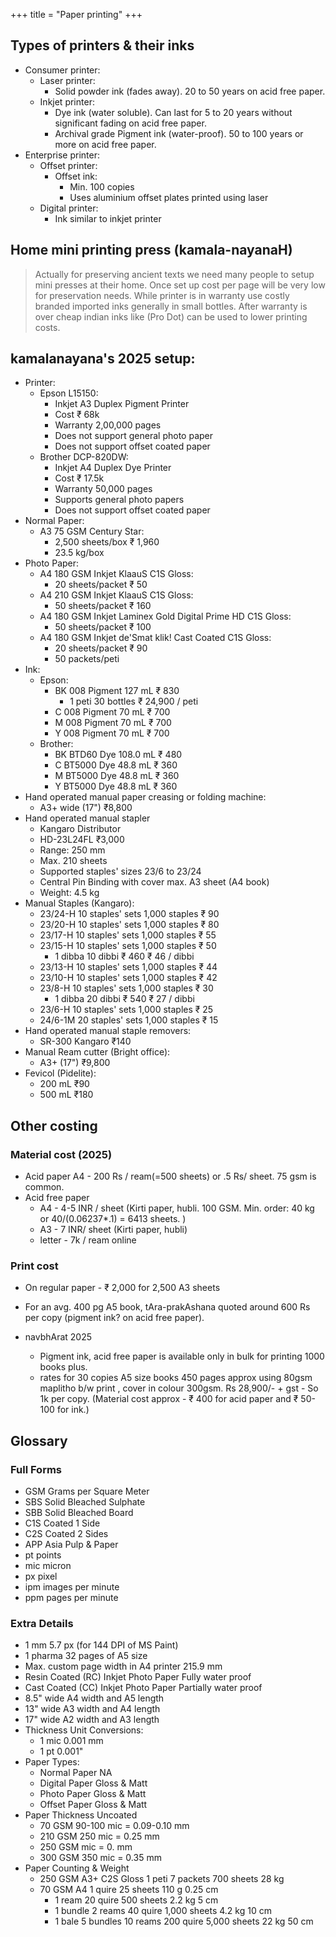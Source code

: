 +++
title = "Paper printing"
+++

## Types of printers & their inks
- Consumer printer:
  - Laser printer:
    - Solid powder ink (fades away). 20 to 50 years on acid free paper.
  - Inkjet printer:
    - Dye ink (water soluble). Can last for 5 to 20 years without significant fading on acid free paper.
    - Archival grade Pigment ink (water-proof). 50 to 100 years or more on acid free paper.
- Enterprise printer:
  - Offset printer:
    - Offset ink:
      - Min. 100 copies
      - Uses aluminium offset plates printed using laser
  - Digital printer:
    - Ink similar to inkjet printer
  
## Home mini printing press (kamala-nayanaH)
> Actually for preserving ancient texts we need many people to setup mini presses at their home. Once set up cost per page will be very low for preservation needs. 
> While printer is in warranty use costly branded imported inks generally in small bottles. After warranty is over cheap indian inks like (Pro Dot) can be used to lower printing costs.

## kamalanayana's 2025 setup:
- Printer:
  - Epson L15150:
    - Inkjet A3 Duplex Pigment Printer
    - Cost ₹ 68k
    - Warranty 2,00,000 pages
    - Does not support general photo paper
    - Does not support offset coated paper
  - Brother DCP-820DW:
    - Inkjet A4 Duplex Dye Printer
    - Cost ₹ 17.5k
    - Warranty 50,000 pages
    - Supports general photo papers
    - Does not support offset coated paper
- Normal Paper:
  - A3 75 GSM	Century Star:
    - 2,500 sheets/box ₹ 1,960
    - 23.5 kg/box
- Photo Paper:
  - A4 180 GSM Inkjet KlaauS C1S Gloss:
    - 20 sheets/packet ₹ 50
  - A4 210 GSM Inkjet KlaauS C1S Gloss:
    - 50 sheets/packet ₹ 160
  - A4 180 GSM Inkjet Laminex Gold Digital Prime HD C1S Gloss:
    - 50 sheets/packet ₹ 100
  - A4 180 GSM Inkjet de'Smat klik! Cast Coated C1S Gloss:
    - 20 sheets/packet ₹ 90
    - 50 packets/peti
- Ink:
  - Epson:
    - BK 008 Pigment 127 mL ₹ 830
      - 1 peti 30 bottles ₹ 24,900 / peti
    - C	008 Pigment 70 mL ₹ 700
    - M	008 Pigment 70 mL ₹ 700
    - Y	008 Pigment 70 mL ₹ 700
  - Brother:
    - BK BTD60 Dye 108.0 mL ₹ 480
    - C	BT5000 Dye 48.8 mL ₹ 360
    - M	BT5000 Dye 48.8 mL ₹ 360
    - Y	BT5000 Dye 48.8 mL ₹ 360
- Hand operated manual paper creasing or folding machine:
  - A3+ wide (17") ₹8,800
- Hand operated manual stapler
  - Kangaro Distributor
  - HD-23L24FL	₹3,000
  - Range: 250 mm
  - Max. 210 sheets
  - Supported staples' sizes 23/6 to 23/24
  - Central Pin Binding with cover max. A3 sheet (A4 book)
  - Weight: 4.5 kg
- Manual Staples (Kangaro):
  - 23/24-H	10 staples' sets 1,000 staples ₹ 90
  - 23/20-H	10 staples' sets 1,000 staples ₹ 80
  - 23/17-H	10 staples' sets 1,000 staples ₹ 55 
  - 23/15-H	10 staples' sets 1,000 staples ₹ 50
    - 1 dibba 10 dibbi ₹ 460 ₹ 46 / dibbi
  - 23/13-H	10 staples' sets 1,000 staples ₹ 44 
  - 23/10-H	10 staples' sets 1,000 staples ₹ 42
  - 23/8-H	10 staples' sets 1,000 staples ₹ 30
    - 1 dibba 20 dibbi ₹ 540 ₹ 27 / dibbi
  - 23/6-H	10 staples' sets 1,000 staples ₹ 25
  - 24/6-1M	20 staples' sets 1,000 staples ₹ 15 
- Hand operated manual staple removers:
  - SR-300 Kangaro ₹140
- Manual Ream cutter (Bright office):
  - A3+ (17")	₹9,800
- Fevicol (Pidelite):
  - 200 mL	₹90
  - 500 mL	₹180


## Other costing
### Material cost (2025)
- Acid paper A4 - 200 Rs / ream(=500 sheets) or .5 Rs/ sheet. 75 gsm is common.
- Acid free paper
  - A4 - 4-5 INR / sheet (Kirti paper, hubli. 100 GSM. Min. order: 40 kg or 40/(0.06237*.1) = 6413 sheets. )
  - A3 - 7 INR/ sheet (Kirti paper, hubli)
  - letter - 7k / ream online

### Print cost
- On regular paper - ₹ 2,000 for 2,500 A3 sheets
- For an avg. 400 pg A5 book, tAra-prakAshana quoted around 600 Rs per copy (pigment ink? on acid free paper).

- navbhArat 2025 
  - Pigment ink, acid free paper is available only in bulk for printing 1000 books plus.
  - rates for 30 copies A5 size books 450 pages approx using 80gsm maplitho  b/w print , cover in colour 300gsm. Rs 28,900/- + gst - So 1k per copy. (Material cost approx - ₹ 400 for acid paper and ₹ 50-100 for ink.)


## Glossary
### Full Forms	
- GSM	Grams per Square Meter
- SBS	Solid Bleached Sulphate
- SBB	Solid Bleached Board
- C1S	Coated 1 Side
- C2S	Coated 2 Sides
- APP	Asia Pulp & Paper
- pt	points
- mic	micron
- px	pixel
- ipm	images per minute
- ppm	pages per minute

### Extra Details	
- 1 mm	5.7 px (for 144 DPI of MS Paint)
- 1 pharma	32 pages of A5 size
- Max. custom page width in A4 printer	215.9 mm
- Resin Coated (RC) Inkjet Photo Paper	Fully water proof
- Cast Coated (CC) Inkjet Photo Paper	Partially water proof
- 8.5" wide	A4 width and A5 length
- 13" wide	A3 width and A4 length
- 17" wide	A2 width and A3 length
- Thickness Unit Conversions:
  - 1 mic	0.001 mm
  - 1 pt	0.001"
- Paper Types:
  - Normal Paper	NA
  - Digital Paper	Gloss & Matt
  - Photo Paper	Gloss & Matt
  - Offset Paper	Gloss & Matt
- Paper Thickness Uncoated	
  - 70 GSM	90-100 mic = 0.09-0.10 mm
  - 210 GSM	250 mic = 0.25 mm
  - 250 GSM	 mic = 0. mm
  - 300 GSM	350 mic = 0.35 mm
- Paper Counting & Weight	
  - 250 GSM A3+ C2S Gloss	1 peti 7 packets 700 sheets 28 kg
  - 70 GSM A4	1 quire 25 sheets 110 g 0.25 cm
    - 1 ream 20 quire 500 sheets 2.2 kg 5 cm
    - 1 bundle 2 reams 40 quire 1,000 sheets 4.2 kg 10 cm
    - 1 bale 5 bundles 10 reams 200 quire 5,000 sheets 22 kg 50 cm
